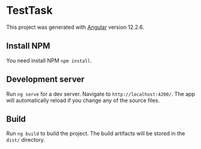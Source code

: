 # TestTask

This project was generated with [Angular](https://angular.io/) version 12.2.6.

## Install NPM

You need install NPM `npm install`.

## Development server

Run `ng serve` for a dev server. Navigate to `http://localhost:4200/`. The app will automatically reload if you change any of the source files.

## Build

Run `ng build` to build the project. The build artifacts will be stored in the `dist/` directory.


